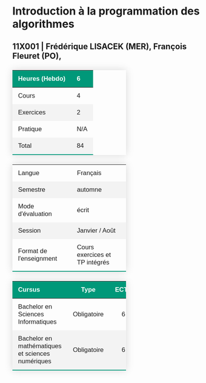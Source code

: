 <style>
    .styled-table>table {
        border-collapse: collapse;
        margin: 25px 0;
        font-size: 1.2em;
        font-family: sans-serif;
        min-width: 200px;
        box-shadow: 0 0 20px rgba(0, 0, 0, 0.15);
        table-layout: fixed;
        max-width: 300px;
    }

    .styled-table thead tr,
    .styled-table thead {
        background-color: #009879;
        color: #ffffff;
        text-align: left;
    }

    .styled-table th,
    .styled-table td {
        padding: 12px 15px;
    }

    .styled-table table td {
        word-wrap: break-word;
    }

    .styled-table tbody tr {
        /* border-bottom: 1px solid #dddddd; */
    }

    .styled-table tbody tr:nth-of-type(even) {
        background-color: #F3F3F3;
    }

    .styled-table tbody tr:last-of-type {
        border-bottom: 2px solid #009879;
    }
</style>


# Introduction à la programmation des algorithmes


## 11X001 | Frédérique LISACEK (MER), François Fleuret (PO),


<div class="styled-table" markdown="1">

| Heures (Hebdo) | 6   |
|----------------|-----|
| Cours          | 4   |
| Exercices      | 2   |
| Pratique       | N/A |
| Total          | 84  |


|                         |                                 |
|:------------------------|:--------------------------------|
| Langue                  | Français                        |
| Semestre                | automne                         |
| Mode d'évaluation       | écrit                           |
| Session                 | Janvier / Août                  |
| Format de l'enseignment | Cours  exercices et TP intégrés |



| Cursus                                           |     Type    | ECTS |
|--------------------------------------------------|:-----------:|:----:|
| Bachelor en Sciences Informatiques               | Obligatoire |   6  |
| Bachelor en mathématiques et sciences numériques | Obligatoire |   6  |



</div>

